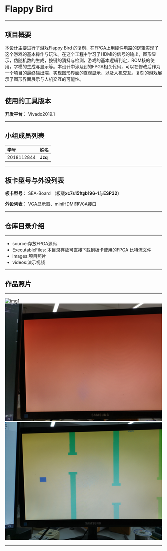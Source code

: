 
# Flappy Bird
---
## 项目概要
本设计主要进行了游戏Flappy Bird 的复刻，在FPGA上用硬件电路的逻辑实现了这个游戏的基本操作与玩法。在这个工程中学习了HDMI的信号的输出，图形显示，伪随机数的生成，按键的消抖与检测，游戏的基本逻辑判定，ROM核的使用，字模的生成与显示等。本设计中涉及到的FPGA相关代码，可以在修改后作为一个项目的最终输出端，实现图形界面的直观显示，以及人机交互。复刻的游戏展示了图形界面展示与人机交互的可能性。

---
## 使用的工具版本
**开发平台：**  Vivado2019.1


---
## 小组成员列表

|学号|姓名|
|:---|:---|
|2018112844|**Jzq**|

---

## 板卡型号与外设列表

 **板卡型号：**  SEA-Board （板载**xc7s15ftgb196-1**与**ESP32**）

**外设列表：** VGA显示器、miniHDMI转VGA接口

---

## 仓库目录介绍
---

-  source:存放FPGA源码
- ExecutableFiles: 本⽬录存放可直接下载到板卡使⽤的FPGA 比特流文件
- images:项目照片
- videos:演示视频

---

## 作品照片

---
![img1](images/img1.jpg)
![img2](images/img2.jpg)
![img3](images/img3.jpg)

---